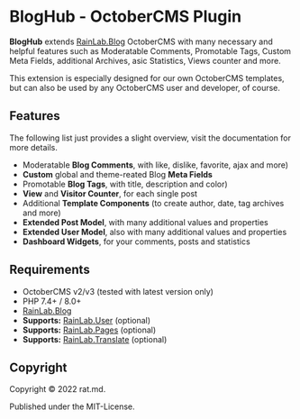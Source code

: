 BlogHub - OctoberCMS Plugin
===========================

**BlogHub** extends [RainLab.Blog](https://octobercms.com/plugin/rainlab-blog) OctoberCMS with 
many necessary and helpful features such as Moderatable Comments, Promotable Tags, Custom Meta 
Fields, additional Archives, asic Statistics, Views counter and more.

This extension is especially designed for our own OctoberCMS templates, but can also be used by any 
OctoberCMS user and developer, of course.


Features
--------
The following list just provides a slight overview, visit the documentation for more details.

- Moderatable **Blog Comments**, with like, dislike, favorite, ajax and more)
- **Custom** global and theme-reated Blog **Meta Fields**
- Promotable **Blog Tags**, with title, description and color)
- **View** and **Visitor Counter**, for each single post
- Additional **Template Components** (to create author, date, tag archives and more)
- **Extended Post Model**, with many additional values and properties
- **Extended User Model**, also with many additional values and properties
- **Dashboard Widgets**, for your comments, posts and statistics


Requirements
-------------
- OctoberCMS v2/v3 (tested with latest version only)
- PHP 7.4+ / 8.0+
- [RainLab.Blog](https://octobercms.com/plugin/rainlab-blog)
- **Supports:** [RainLab.User](https://octobercms.com/plugin/rainlab-user) (optional)
- **Supports:** [RainLab.Pages](https://octobercms.com/plugin/rainlab-pages) (optional)
- **Supports:** [RainLab.Translate](https://octobercms.com/plugin/rainlab-translate) (optional)


Copyright
---------

Copyright © 2022 rat.md.

Published under the MIT-License.
